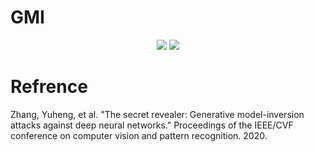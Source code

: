 # GMI

<div align="center">
<img src="https://img.shields.io/badge/pytorch-black?style=flat&logo=PyTorch&logoColor=#EE4C2C"/>
<img src="https://img.shields.io/badge/python-black?style=flat&logo=Python&logoColor=#3776AB"/>  
</div>

# Refrence
Zhang, Yuheng, et al. "The secret revealer: Generative model-inversion attacks against deep neural networks." Proceedings of the IEEE/CVF conference on computer vision and pattern recognition. 2020.
